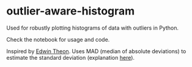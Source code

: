 # outlier-aware-histogram
Used for robustly plotting histograms of data with outliers in Python.

Check the notebook for usage and code.

Inspired by [Edwin Theon](https://edwinth.github.io/blog/outlier-bin/). Uses MAD (median of absolute deviations) to estimate the standard deviation (explanation [here](https://www.pdf-archive.com/2016/07/29/outlier-methods-external/outlier-methods-external.pdf)).
